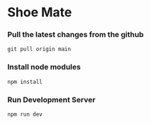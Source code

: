 # Shoe Mate

### Pull the latest changes from the github
    git pull origin main

### Install node modules
    npm install

### Run Development Server
    npm run dev